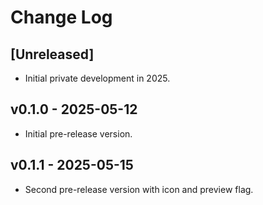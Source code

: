 # Change Log

## [Unreleased]
* Initial private development in 2025.

## v0.1.0 - 2025-05-12
* Initial pre-release version.

## v0.1.1 - 2025-05-15
* Second pre-release version with icon and preview flag.

